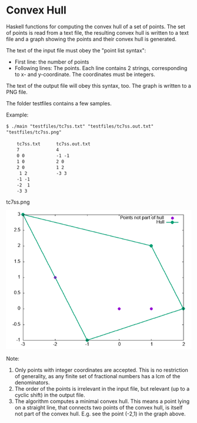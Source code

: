# Convex Hull
Haskell functions for computing the convex hull of a set of points. 
The set of points is read from a text file, the resulting convex hull is
written to a text file and a graph showing the points and their
convex hull is generated.

The text of the input file must obey the "point list syntax":
* First line: the number of points
* Following lines: The points. Each line contains 2 strings, corresponding to x- and y-coordinate. The coordinates must be integers.

The text of the output file will obey this syntax, too.
The graph is written to a PNG file.

The folder testfiles contains a few samples.

Example: 
```
$ ./main "testfiles/tc7ss.txt" "testfiles/tc7ss.out.txt" "testfiles/tc7ss.png"

    tc7ss.txt      tc7ss.out.txt
    7              4
    0 0            -1 -1
    1 0            2 0
    2 0            1 2
     1 2           -3 3
    -1 -1 
    -2  1
    -3 3
```
tc7ss.png

![Graph](testfiles/tc7ss.png)

Note: 
1. Only points with integer coordinates are accepted. This is no restriction of generality, as any finite set of fractional numbers has a lcm of the denominators.
2. The order of the points is irrelevant in the input file, but relevant (up to a cyclic shift) in the output file.
3. The algorithm computes a minimal convex hull. This means a point lying on a straight line, that
connects two points of the convex hull, is itself not part of the convex hull. E.g. see the point (-2,1) in the graph above.



